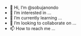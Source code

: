 - 👋 Hi, I’m @sobujanondo
- 👀 I’m interested in ...
- 🌱 I’m currently learning ...
- 💞️ I’m looking to collaborate on ...
- 📫 How to reach me ...

<!---
sobujanondo/sobujanondo is a ✨ special ✨ repository because its `README.md` (this file) appears on your GitHub profile.
You can click the Preview link to take a look at your changes.
--->
